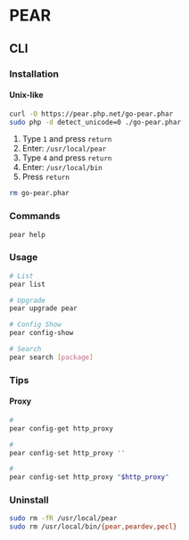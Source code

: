# PEAR

## CLI

### Installation

#### Unix-like

```sh
curl -O https://pear.php.net/go-pear.phar
sudo php -d detect_unicode=0 ./go-pear.phar
```

1. Type `1` and press `return`
2. Enter: `/usr/local/pear`
3. Type `4` and press `return`
4. Enter: `/usr/local/bin`
5. Press `return`

```sh
rm go-pear.phar
```

### Commands

```sh
pear help
```

### Usage

```sh
# List
pear list

# Upgrade
pear upgrade pear

# Config Show
pear config-show

# Search
pear search [package]
```

### Tips

#### Proxy

```sh
#
pear config-get http_proxy

#
pear config-set http_proxy ''

#
pear config-set http_proxy "$http_proxy"
```

### Uninstall

```sh
sudo rm -fR /usr/local/pear
sudo rm /usr/local/bin/{pear,peardev,pecl}
```
